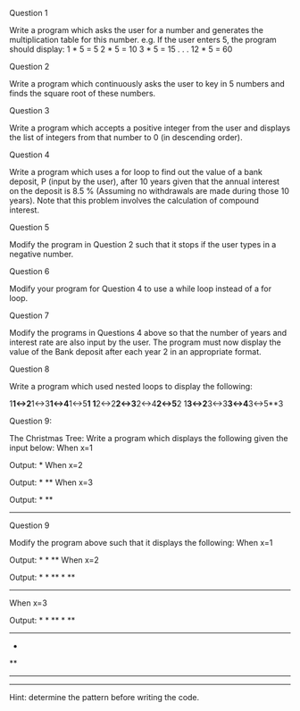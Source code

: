 Question 1

Write a program which asks the user for a number and generates the multiplication table for this
number.
e.g. If the user enters 5, the program should display:
1 * 5 = 5
2 * 5 = 10
3 * 5 = 15
.
.
.
12 * 5 = 60

Question 2

Write a program which continuously asks the user to key in 5 numbers and finds the square root
of these numbers.

Question 3

Write a program which accepts a positive integer from the user and displays the list of integers
from that number to 0 (in descending order).

Question 4

Write a program which uses a for loop to find out the value of a bank deposit, P (input by the
user), after 10 years given that the annual interest on the deposit is 8.5 % (Assuming no
withdrawals are made during those 10 years).
Note that this problem involves the calculation of compound interest.

Question 5

Modify the program in Question 2 such that it stops if the user types in a negative number.

Question 6

Modify your program for Question 4 to use a while loop instead of a for loop.

Question 7

Modify the programs in Questions 4 above so that the number of years and interest rate are also
input by the user. The program must now display the value of the Bank deposit after each year
2
in an appropriate format.

Question 8

Write a program which used nested loops to display the following:

1**1<->2**1<->3**1<->4**1<->5**1
1**2<->2**2<->3**2<->4**2<->5**2
1**3<->2**3<->3**3<->4**3<->5**3


Question 9: 

The Christmas Tree:
Write a program which displays the following given the input below:
When x=1

Output:
*
When x=2

Output:
*
**
When x=3

Output:
*
**
***


Question 9

Modify the program above such that it displays the following:
When x=1

Output:
*
*
**
When x=2

Output:
*
*
**
*
**
***
When x=3

Output:
*
*
**
*
**
***
*
**
***
****
Hint: determine the pattern before writing the code.
